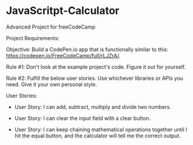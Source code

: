 # JavaScritpt-Calculator
Advanced Project for freeCodeCamp

Project Requirements:

Objective: Build a CodePen.io app that is functionally similar to this: https://codepen.io/FreeCodeCamp/full/rLJZrA/.

Rule #1: Don't look at the example project's code. Figure it out for yourself.

Rule #2: Fulfill the below user stories. Use whichever libraries or APIs you
need. Give it your own personal style.


User Stories:
- User Story: I can add, subtract, multiply and divide two numbers.

- User Story: I can clear the input field with a clear button.

- User Story: I can keep chaining mathematical operations together until I
  hit the equal button, and the calculator will tell me the correct output.
